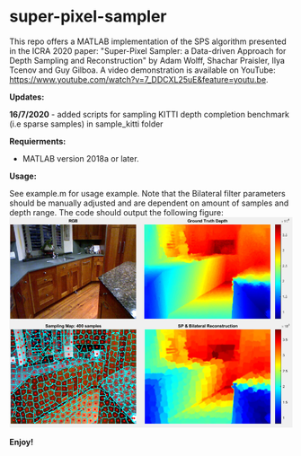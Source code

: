 # super-pixel-sampler

This repo offers a MATLAB implementation of the SPS algorithm presented in the ICRA 2020 paper: "Super-Pixel Sampler: a Data-driven Approach for Depth Sampling and Reconstruction" by Adam Wolff, Shachar Praisler, Ilya Tcenov and Guy Gilboa. A video demonstration is available on YouTube: https://www.youtube.com/watch?v=7_DDCXL25uE&feature=youtu.be.


**Updates:**

**16/7/2020** - added scripts for sampling KITTI depth completion benchmark (i.e sparse samples) in sample_kitti folder



**Requierments:**

- MATLAB version 2018a or later.


**Usage:**

See example.m for usage example. Note that the Bilateral filter parameters should be manually adjusted and are dependent on amount of samples and depth range. The code should output the following figure:
![Image description](https://github.com/adamwolff2/image-guided-depth-sampling/blob/master/Results.jpg)


**Enjoy!**
